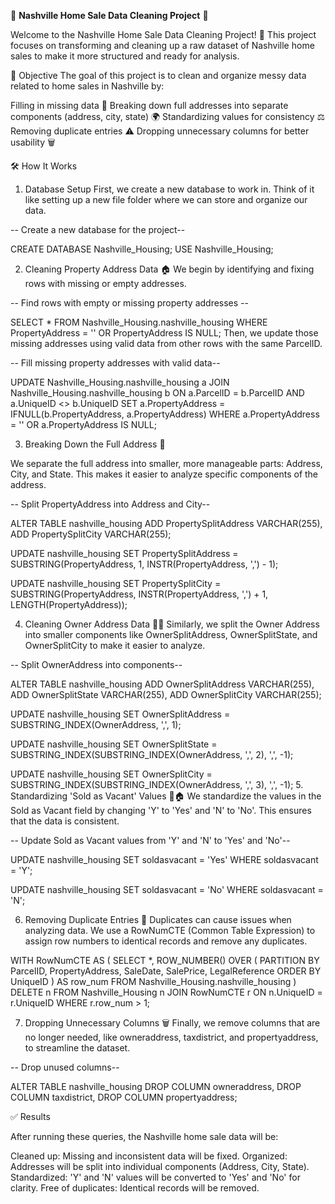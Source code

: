 🏡 **Nashville Home Sale Data Cleaning Project** 🧹

Welcome to the Nashville Home Sale Data Cleaning Project! 🎉 This project focuses on transforming and cleaning up a raw dataset of Nashville home sales to make it more structured and ready for analysis.

🎯 Objective
The goal of this project is to clean and organize messy data related to home sales in Nashville by:

Filling in missing data 📝
Breaking down full addresses into separate components (address, city, state) 🌍
Standardizing values for consistency ⚖️
Removing duplicate entries ⚠️
Dropping unnecessary columns for better usability 🗑️

🛠️ How It Works
1. Database Setup
First, we create a new database to work in. Think of it like setting up a new file folder where we can store and organize our data.


-- Create a new database for the project--

CREATE DATABASE Nashville_Housing;
USE Nashville_Housing;

2. Cleaning Property Address Data 🏠
We begin by identifying and fixing rows with missing or empty addresses.


-- Find rows with empty or missing property addresses --

SELECT *
FROM Nashville_Housing.nashville_housing
WHERE PropertyAddress = '' OR PropertyAddress IS NULL;
Then, we update those missing addresses using valid data from other rows with the same ParcelID.


-- Fill missing property addresses with valid data--

UPDATE Nashville_Housing.nashville_housing a
JOIN Nashville_Housing.nashville_housing b
    ON a.ParcelID = b.ParcelID
    AND a.UniqueID <> b.UniqueID
SET a.PropertyAddress = IFNULL(b.PropertyAddress, a.PropertyAddress)
WHERE a.PropertyAddress = '' OR a.PropertyAddress IS NULL;

3. Breaking Down the Full Address 📍

We separate the full address into smaller, more manageable parts: Address, City, and State. This makes it easier to analyze specific components of the address.


-- Split PropertyAddress into Address and City--

ALTER TABLE nashville_housing
ADD PropertySplitAddress VARCHAR(255),
ADD PropertySplitCity VARCHAR(255);

UPDATE nashville_housing
SET PropertySplitAddress = SUBSTRING(PropertyAddress, 1, INSTR(PropertyAddress, ',') - 1);

UPDATE nashville_housing
SET PropertySplitCity = SUBSTRING(PropertyAddress, INSTR(PropertyAddress, ',') + 1, LENGTH(PropertyAddress));

4. Cleaning Owner Address Data 🏡🔑
Similarly, we split the Owner Address into smaller components like OwnerSplitAddress, OwnerSplitState, and OwnerSplitCity to make it easier to analyze.


-- Split OwnerAddress into components--

ALTER TABLE nashville_housing
ADD OwnerSplitAddress VARCHAR(255),
ADD OwnerSplitState VARCHAR(255),
ADD OwnerSplitCity VARCHAR(255);

UPDATE nashville_housing
SET OwnerSplitAddress = SUBSTRING_INDEX(OwnerAddress, ',', 1);

UPDATE nashville_housing
SET OwnerSplitState = SUBSTRING_INDEX(SUBSTRING_INDEX(OwnerAddress, ',', 2), ',', -1);

UPDATE nashville_housing
SET OwnerSplitCity = SUBSTRING_INDEX(SUBSTRING_INDEX(OwnerAddress, ',', 3), ',', -1);
5. Standardizing 'Sold as Vacant' Values 💼🏠
We standardize the values in the Sold as Vacant field by changing 'Y' to 'Yes' and 'N' to 'No'. This ensures that the data is consistent.


-- Update Sold as Vacant values from 'Y' and 'N' to 'Yes' and 'No'--

UPDATE nashville_housing
SET soldasvacant = 'Yes'
WHERE soldasvacant = 'Y';

UPDATE nashville_housing
SET soldasvacant = 'No'
WHERE soldasvacant = 'N';

6. Removing Duplicate Entries 🛑
Duplicates can cause issues when analyzing data. We use a RowNumCTE (Common Table Expression) to assign row numbers to identical records and remove any duplicates.


WITH RowNumCTE AS (
    SELECT *, 
           ROW_NUMBER() OVER (
               PARTITION BY ParcelID, PropertyAddress, SaleDate, SalePrice, LegalReference
               ORDER BY UniqueID
           ) AS row_num
    FROM Nashville_Housing.nashville_housing
)
DELETE n
FROM Nashville_Housing n
JOIN RowNumCTE r
    ON n.UniqueID = r.UniqueID
WHERE r.row_num > 1;

7. Dropping Unnecessary Columns 🗑️
Finally, we remove columns that are no longer needed, like owneraddress, taxdistrict, and propertyaddress, to streamline the dataset.


-- Drop unused columns--

ALTER TABLE nashville_housing
DROP COLUMN owneraddress,
DROP COLUMN taxdistrict,
DROP COLUMN propertyaddress;

✅ Results

After running these queries, the Nashville home sale data will be:

Cleaned up: Missing and inconsistent data will be fixed.
Organized: Addresses will be split into individual components (Address, City, State).
Standardized: 'Y' and 'N' values will be converted to 'Yes' and 'No' for clarity.
Free of duplicates: Identical records will be removed.


